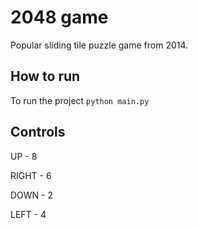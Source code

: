 # 2048 game
Popular sliding tile puzzle game from 2014.
## How to run

To run the project
```python main.py```

## Controls
UP - 8

RIGHT - 6

DOWN - 2

LEFT - 4
